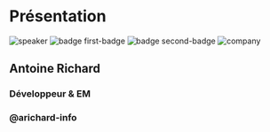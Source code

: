 <!-- .slide: class="speaker-slide" -->

# Présentation

![speaker](./assets/images/00-school/speaker-antoine.png)
![badge first-badge](./assets/images/00-school/logo-react.png)
![badge second-badge](./assets/images/00-school/logo-svelte.png)
![company](./assets/images/00-school/logo-sfeir-blanc.png)

## Antoine Richard

### Développeur & EM

<!-- .element: class="icon-rule icon-first" -->

### @arichard-info

<!-- .element: class="icon-github icon-second" -->
